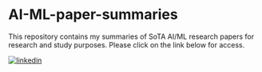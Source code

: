 # AI-ML-paper-summaries
This repository contains my summaries of SoTA AI/ML research papers for research and study purposes. Please click on the link below for access.

<div>
<a href="https://www.linkedin.com/in/hyojaek/](https://www.notion.so/hyojaek/8ea0a1ebda9845ec9173360357f4d03f?v=7d37ec49ba0445f799c863bee79504a5&pvs=4" target="_blank">
<img src=https://img.shields.io/badge/Notion-%23000000.svg?style=for-the-badge&logo=notion&logoColor=white alt=linkedin style="margin-bottom: 5px;" />
</a>
